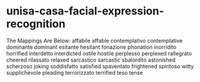 # unisa-casa-facial-expression-recognition

The Mappings Are Below:
affabile	affable
contemplativo	contemplative
dominante	dominant
esitante	hesitant
fonazione	phonation
inorridito	horrified
interdetto	interdicted
ostile	hostile
perplesso	perplexed
rallegrato	cheered
rilassato	relaxed
sarcastico	sarcastic
sbalordito	astonished
scherzoso	joking
soddisfatto	satisfied
spaventato	frightened
spiritoso	witty
supplichevole	pleading
terrorizzato	terrified
teso	tense